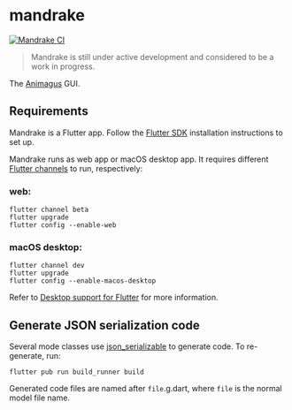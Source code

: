 # mandrake

[![Mandrake CI](https://github.com/nervosnetwork/mandrake/workflows/Mandrake%20CI/badge.svg)](https://github.com/nervosnetwork/mandrake/actions?query=workflow%3A%22Mandrake+CI%22)

> Mandrake is still under active development and considered to be a work in progress.

The [Animagus](https://github.com/xxuejie/animagus) GUI.

## Requirements

Mandrake is a Flutter app. Follow the [Flutter SDK](https://flutter.dev/docs/get-started/install) installation instructions to set up.

Mandrake runs as web app or macOS desktop app. It requires different [Flutter channels](https://github.com/flutter/flutter/wiki/Flutter-build-release-channels) to run, respectively:

### web:

```shell
flutter channel beta
flutter upgrade
flutter config --enable-web
```

### macOS desktop:

```shell
flutter channel dev
flutter upgrade
flutter config --enable-macos-desktop
```

Refer to [Desktop support for Flutter](https://flutter.dev/desktop) for more information.

## Generate JSON serialization code

Several mode classes use [json_serializable](https://pub.dev/packages/json_serializable) to generate code. To re-generate, run:

```shell
flutter pub run build_runner build
```

Generated code files are named after `file`.g.dart, where `file` is the normal model file name.
